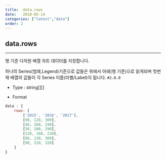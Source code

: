 ```yaml
---
title:  data.rows
date:   2018-05-14
categories: ["latest","data"]
order: 2
---
```


## data.rows
---

행 기준 다차원 배열 차트 데이터를 지정합니다.

하나의 Series(범례,Legend)기준으로 값들은 위에서 아래(행 기준)으로 읽게되며 첫번재 배열의 값들이 각 Series 이름(라벨/Label)이 됩니다.
`#2.0.0`

* Type : string[][]

* Format
```javascript
data : {
    rows: [
        ['2015', '2016', '2017'],
        [90, 120, 300],
        [40, 160, 240],
        [50, 200, 290],
        [120, 160, 230],
        [80, 130, 300],
        [90, 220, 320]
    ]
}
```
